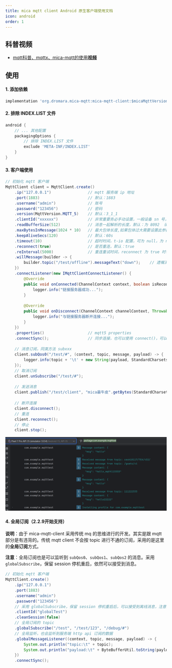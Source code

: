 ```yaml
---
title: mica mqtt client Android 原生客户端使用文档
icon: android
order: 1
---
```


## 科普视频

- [mqtt科普、mqttx、mica-mqtt的使用**视频**](https://www.bilibili.com/video/BV1wv4y1F7Av/)

## 使用

#### 1. 添加依赖

```groovy
implementation 'org.dromara.mica-mqtt:mica-mqtt-client:$micaMqttVersion' // 使用 2.4.2 或以上版本
```

#### 2. 排除 INDEX.LIST 文件
```groovy
android {
    // ... 其他配置
    packagingOptions {
        // 排除 INDEX.LIST 文件
        exclude 'META-INF/INDEX.LIST'
    }
}
```

#### 3. 客户端使用
```java
// 初始化 mqtt 客户端
MqttClient client = MqttClient.create()
    .ip("127.0.0.1")                // mqtt 服务端 ip 地址
    .port(1883)                     // 默认：1883
    .username("admin")              // 账号
    .password("123456")             // 密码
    .version(MqttVersion.MQTT_5)    // 默认：3_1_1
    .clientId("xxxxxx")             // 非常重要务必手动设置，一般设备 sn 号，默认：MICA-MQTT- 前缀和 36进制的纳秒数
    .readBufferSize(512)            // 消息一起解析的长度，默认：为 8092 （mqtt 消息最大长度）
    .maxBytesInMessage(1024 * 10)   // 最大包体长度,如果包体过大需要设置此参数，默认为： 10M (10*1024*1024)
    .keepAliveSecs(120)             // 默认：60s
    .timeout(10)                    // 超时时间，t-io 配置，可为 null，为 null 时，t-io 默认为 5
    .reconnect(true)                // 是否重连，默认：true
    .reInterval(5000)               // 重连重试时间，reconnect 为 true 时有效，t-io 默认为：5000
    .willMessage(builder -> {
        builder.topic("/test/offline").messageText("down");    // 遗嘱消息
    })
    .connectListener(new IMqttClientConnectListener() {
        @Override
        public void onConnected(ChannelContext context, boolean isReconnect) {
            logger.info("链接服务器成功...");
        }
        
        @Override
        public void onDisconnect(ChannelContext channelContext, Throwable throwable, String remark, boolean isRemove) {
            logger.info("与链接服务器断开连接...");
        }
    })
    .properties()                   // mqtt5 properties
    .connectSync();                 // 同步连接，也可以使用 connect()，可以避免 broker 没启动照成启动卡住。

    // 消息订阅，同类方法 subxxx
    client.subQos0("/test/#", (context, topic, message, payload) -> {
        logger.info(topic + '\t' + new String(payload, StandardCharsets.UTF_8));
    });
    // 取消订阅
    client.unSubscribe("/test/#");

    // 发送消息
    client.publish("/test/client", "mica最牛皮".getBytes(StandardCharsets.UTF_8));

    // 断开连接
    client.disconnect();
    // 重连
    client.reconnect();
    // 停止
    client.stop();
```

![Android启动效果](mica-mqtt-client-android.png)

#### 4. 全局订阅（2.2.9开始支持）

**说明**：由于 mica-mqtt-client 采用传统 mq 的思维进行的开发。其实是跟 mqtt 部分是有违背的。传统 mqtt client 不会按 topic 进行不通的订阅，采用的是这里的**全局订阅**方式。

**注意**：全局订阅也是可以监听到 `subQos0`、`subQos1`、`subQos2` 的消息。采用 `globalSubscribe`，保留 session 停机重启，依然可以接受到消息。

```java
// 初始化 mqtt 客户端
MqttClient.create()
    .ip("127.0.0.1")
    .port(1883)
    .username("admin")
    .password("123456")
    // 采用 globalSubscribe，保留 session 停机重启后，可以接受到离线消息，注意：clientId 要不能变化。
    .clientId("globalTest")
    .cleanSession(false)
    // 全局订阅的 topic
    .globalSubscribe("/test", "/test/123", "/debug/#")
    // 全局监听，也会监听到服务端 http api 订阅的数据
    .globalMessageListener((context, topic, message, payload) -> {
        System.out.println("topic:\t" + topic);
        System.out.println("payload:\t" + ByteBufferUtil.toString(payload));
    })
    .connectSync();
```

